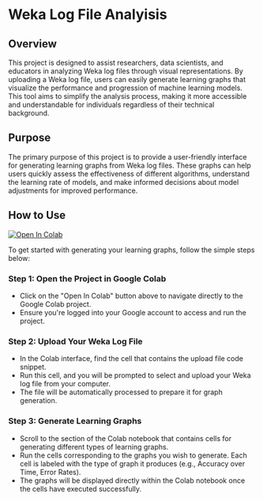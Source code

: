 # Weka Log File Analyisis

## Overview

This project is designed to assist researchers, data scientists, and educators in analyzing Weka log files through visual representations. By uploading a Weka log file, users can easily generate learning graphs that visualize the performance and progression of machine learning models. This tool aims to simplify the analysis process, making it more accessible and understandable for individuals regardless of their technical background.

## Purpose

The primary purpose of this project is to provide a user-friendly interface for generating learning graphs from Weka log files. These graphs can help users quickly assess the effectiveness of different algorithms, understand the learning rate of models, and make informed decisions about model adjustments for improved performance.

## How to Use

[![Open In Colab](https://colab.research.google.com/assets/colab-badge.svg)](https://colab.research.google.com/drive/1YGLBGZgRP1Rswfy7GXmnsPxsgPQlnhLi?usp=sharing)

To get started with generating your learning graphs, follow the simple steps below:

### Step 1: Open the Project in Google Colab

- Click on the "Open In Colab" button above to navigate directly to the Google Colab project.
- Ensure you're logged into your Google account to access and run the project.

### Step 2: Upload Your Weka Log File

- In the Colab interface, find the cell that contains the upload file code snippet.
- Run this cell, and you will be prompted to select and upload your Weka log file from your computer.
- The file will be automatically processed to prepare it for graph generation.

### Step 3: Generate Learning Graphs

- Scroll to the section of the Colab notebook that contains cells for generating different types of learning graphs.
- Run the cells corresponding to the graphs you wish to generate. Each cell is labeled with the type of graph it produces (e.g., Accuracy over Time, Error Rates).
- The graphs will be displayed directly within the Colab notebook once the cells have executed successfully.
